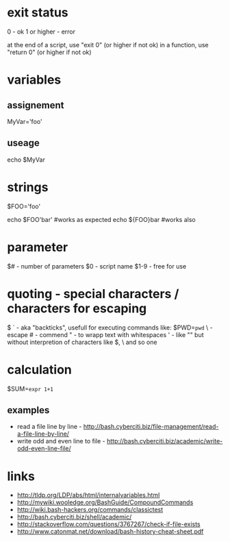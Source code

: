 # exit status

0 - ok
1 or higher - error

at the end of a script, use "exit 0" (or higher if not ok)
in a function, use "return 0" (or higher if not ok)

# variables

## assignement

MyVar='foo'

## useage

echo $MyVar

# strings

$FOO='foo'

echo $FOO'bar'  #works as expected
echo ${FOO}bar  #works also

# parameter

$#      -   number of parameters
$0      -   script name
$1-9    -   free for use

# quoting - special characters / characters for escaping

\$
\`  -   aka "backticks", usefull for executing commands like: $PWD=`pwd`
\\  -   escape
\#  -   commend
\"  -   to wrapp text with whitespaces
\'  -   like "" but without interpretion of characters like $, \ and so one

# calculation

$SUM=`expr 1+1`

## examples

* read a file line by line - http://bash.cyberciti.biz/file-management/read-a-file-line-by-line/
* write odd and even line to file - http://bash.cyberciti.biz/academic/write-odd-even-line-file/

# links

* http://tldp.org/LDP/abs/html/internalvariables.html
* http://mywiki.wooledge.org/BashGuide/CompoundCommands
* http://wiki.bash-hackers.org/commands/classictest
* http://bash.cyberciti.biz/shell/academic/
* http://stackoverflow.com/questions/3767267/check-if-file-exists
* http://www.catonmat.net/download/bash-history-cheat-sheet.pdf
